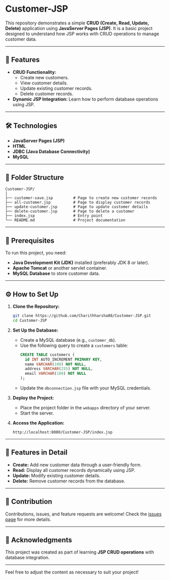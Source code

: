 
# Customer-JSP  

This repository demonstrates a simple **CRUD (Create, Read, Update, Delete)** application using **JavaServer Pages (JSP)**. It is a basic project designed to understand how JSP works with CRUD operations to manage customer data.

---

## 🚀 Features  

- **CRUD Functionality:**  
  - Create new customers.  
  - View customer details.  
  - Update existing customer records.  
  - Delete customer records.  
- **Dynamic JSP Integration:** Learn how to perform database operations using JSP.  

---

## 🛠️ Technologies  

- **JavaServer Pages (JSP)**  
- **HTML**  
- **JDBC (Java Database Connectivity)**  
- **MySQL**  

---

## 📂 Folder Structure  

```plaintext
Customer-JSP/
│
├── customer-save.jsp         # Page to create new customer records  
├── all-customer.jsp          # Page to display customer records  
├── update-customer.jsp       # Page to update customer details  
├── delete-customer.jsp       # Page to delete a customer   
├── index.jsp                 # Entry point  
└── README.md                 # Project documentation  
```

---

## 🔧 Prerequisites  

To run this project, you need:  

- **Java Development Kit (JDK)** installed (preferably JDK 8 or later).  
- **Apache Tomcat** or another servlet container.  
- **MySQL Database** to store customer data.  

---

## ⚙️ How to Set Up  

1. **Clone the Repository:**  
   ```bash
   git clone https://github.com/Charithharsha08/Customer-JSP.git
   cd Customer-JSP
   ```

2. **Set Up the Database:**  
   - Create a MySQL database (e.g., `customer_db`).  
   - Use the following query to create a `customers` table:  
     ```sql
     CREATE TABLE customers (
       id INT AUTO_INCREMENT PRIMARY KEY,
       name VARCHAR(100) NOT NULL,
       address VARCHAR(255) NOT NULL,
       email VARCHAR(100) NOT NULL
     );
     ```
   - Update the `dbconnection.jsp` file with your MySQL credentials.  

3. **Deploy the Project:**  
   - Place the project folder in the `webapps` directory of your server.  
   - Start the server.  

4. **Access the Application:**  
   ```
   http://localhost:8080/Customer-JSP/index.jsp
   ```

---

## 📖 Features in Detail  

- **Create:** Add new customer data through a user-friendly form.  
- **Read:** Display all customer records dynamically using JSP.  
- **Update:** Modify existing customer details.  
- **Delete:** Remove customer records from the database.  

---

## 🤝 Contribution  

Contributions, issues, and feature requests are welcome! Check the [issues page](https://github.com/Charithharsha08/Customer-JSP/issues) for more details.

---


## 🙌 Acknowledgments  

This project was created as part of learning **JSP CRUD operations** with database integration.  

--- 

Feel free to adjust the content as necessary to suit your project!
